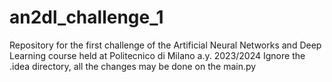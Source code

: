 # an2dl_challenge_1
Repository for the first challenge of the Artificial Neural Networks and Deep Learning course held at Politecnico di Milano a.y. 2023/2024
Ignore the .idea directory, all the changes may be done on the main.py 
